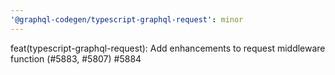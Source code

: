 ```yaml
---
'@graphql-codegen/typescript-graphql-request': minor
---
```


feat(typescript-graphql-request): Add enhancements to request middleware function (#5883, #5807) #5884
